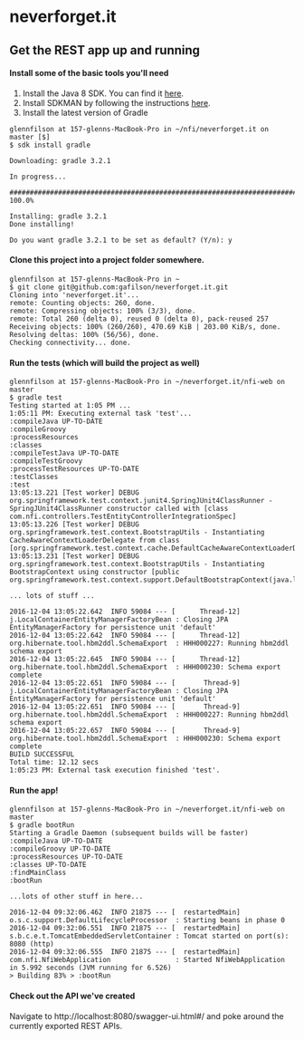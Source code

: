 # neverforget.it

## Get the REST app up and running

#### Install some of the basic tools you'll need
1. Install the Java 8 SDK.  You can find it [here](http://www.oracle.com/technetwork/java/javase/downloads/jdk8-downloads-2133151.html).
2. Install SDKMAN by following the instructions [here](http://sdkman.io/install.html).
3. Install the latest version of Gradle
```
glennfilson at 157-glenns-MacBook-Pro in ~/nfi/neverforget.it on master [$]
$ sdk install gradle

Downloading: gradle 3.2.1

In progress...

######################################################################## 100.0%

Installing: gradle 3.2.1
Done installing!

Do you want gradle 3.2.1 to be set as default? (Y/n): y
```
#### Clone this project into a project folder somewhere.
```
glennfilson at 157-glenns-MacBook-Pro in ~
$ git clone git@github.com:gafilson/neverforget.it.git
Cloning into 'neverforget.it'...
remote: Counting objects: 260, done.
remote: Compressing objects: 100% (3/3), done.
remote: Total 260 (delta 0), reused 0 (delta 0), pack-reused 257
Receiving objects: 100% (260/260), 470.69 KiB | 203.00 KiB/s, done.
Resolving deltas: 100% (56/56), done.
Checking connectivity... done.
```
#### Run the tests (which will build the project as well)
```
glennfilson at 157-glenns-MacBook-Pro in ~/neverforget.it/nfi-web on master
$ gradle test
Testing started at 1:05 PM ...
1:05:11 PM: Executing external task 'test'...
:compileJava UP-TO-DATE
:compileGroovy
:processResources
:classes
:compileTestJava UP-TO-DATE
:compileTestGroovy
:processTestResources UP-TO-DATE
:testClasses
:test
13:05:13.221 [Test worker] DEBUG org.springframework.test.context.junit4.SpringJUnit4ClassRunner - SpringJUnit4ClassRunner constructor called with [class com.nfi.controllers.TestEntityControllerIntegrationSpec]
13:05:13.226 [Test worker] DEBUG org.springframework.test.context.BootstrapUtils - Instantiating CacheAwareContextLoaderDelegate from class [org.springframework.test.context.cache.DefaultCacheAwareContextLoaderDelegate]
13:05:13.231 [Test worker] DEBUG org.springframework.test.context.BootstrapUtils - Instantiating BootstrapContext using constructor [public org.springframework.test.context.support.DefaultBootstrapContext(java.lang.Class,org.springframework.test.context.CacheAwareContextLoaderDelegate)]

... lots of stuff ...

2016-12-04 13:05:22.642  INFO 59084 --- [      Thread-12] j.LocalContainerEntityManagerFactoryBean : Closing JPA EntityManagerFactory for persistence unit 'default'
2016-12-04 13:05:22.642  INFO 59084 --- [      Thread-12] org.hibernate.tool.hbm2ddl.SchemaExport  : HHH000227: Running hbm2ddl schema export
2016-12-04 13:05:22.645  INFO 59084 --- [      Thread-12] org.hibernate.tool.hbm2ddl.SchemaExport  : HHH000230: Schema export complete
2016-12-04 13:05:22.651  INFO 59084 --- [       Thread-9] j.LocalContainerEntityManagerFactoryBean : Closing JPA EntityManagerFactory for persistence unit 'default'
2016-12-04 13:05:22.651  INFO 59084 --- [       Thread-9] org.hibernate.tool.hbm2ddl.SchemaExport  : HHH000227: Running hbm2ddl schema export
2016-12-04 13:05:22.657  INFO 59084 --- [       Thread-9] org.hibernate.tool.hbm2ddl.SchemaExport  : HHH000230: Schema export complete
BUILD SUCCESSFUL
Total time: 12.12 secs
1:05:23 PM: External task execution finished 'test'.

```
#### Run the app!

```
glennfilson at 157-glenns-MacBook-Pro in ~/neverforget.it/nfi-web on master
$ gradle bootRun
Starting a Gradle Daemon (subsequent builds will be faster)
:compileJava UP-TO-DATE
:compileGroovy UP-TO-DATE
:processResources UP-TO-DATE
:classes UP-TO-DATE
:findMainClass
:bootRun

...lots of other stuff in here...

2016-12-04 09:32:06.462  INFO 21875 --- [  restartedMain] o.s.c.support.DefaultLifecycleProcessor  : Starting beans in phase 0
2016-12-04 09:32:06.551  INFO 21875 --- [  restartedMain] s.b.c.e.t.TomcatEmbeddedServletContainer : Tomcat started on port(s): 8080 (http)
2016-12-04 09:32:06.555  INFO 21875 --- [  restartedMain] com.nfi.NfiWebApplication                : Started NfiWebApplication in 5.992 seconds (JVM running for 6.526)
> Building 83% > :bootRun
```
#### Check out the API we've created
Navigate to http://localhost:8080/swagger-ui.html#/ and poke around the currently exported REST APIs.
